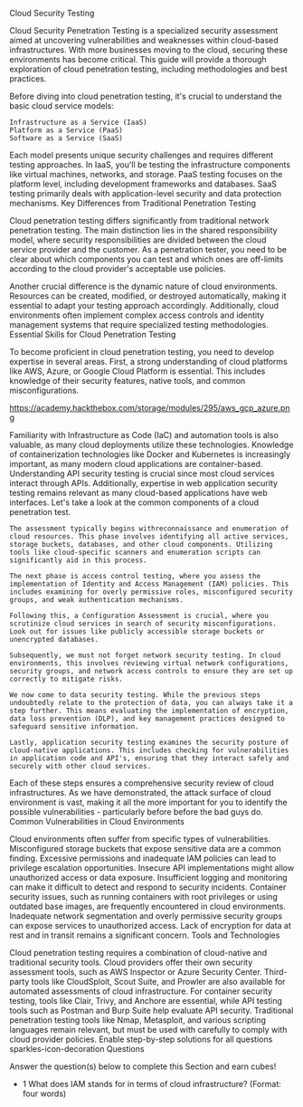 Cloud Security Testing

Cloud Security Penetration Testing is a specialized security assessment aimed at uncovering vulnerabilities and weaknesses within cloud-based infrastructures. With more businesses moving to the cloud, securing these environments has become critical. This guide will provide a thorough exploration of cloud penetration testing, including methodologies and best practices.

Before diving into cloud penetration testing, it's crucial to understand the basic cloud service models:

    Infrastructure as a Service (IaaS)
    Platform as a Service (PaaS)
    Software as a Service (SaaS)

Each model presents unique security challenges and requires different testing approaches. In IaaS, you'll be testing the infrastructure components like virtual machines, networks, and storage. PaaS testing focuses on the platform level, including development frameworks and databases. SaaS testing primarily deals with application-level security and data protection mechanisms.
Key Differences from Traditional Penetration Testing

Cloud penetration testing differs significantly from traditional network penetration testing. The main distinction lies in the shared responsibility model, where security responsibilities are divided between the cloud service provider and the customer. As a penetration tester, you need to be clear about which components you can test and which ones are off-limits according to the cloud provider's acceptable use policies.

Another crucial difference is the dynamic nature of cloud environments. Resources can be created, modified, or destroyed automatically, making it essential to adapt your testing approach accordingly. Additionally, cloud environments often implement complex access controls and identity management systems that require specialized testing methodologies.
Essential Skills for Cloud Penetration Testing

To become proficient in cloud penetration testing, you need to develop expertise in several areas. First, a strong understanding of cloud platforms like AWS, Azure, or Google Cloud Platform is essential. This includes knowledge of their security features, native tools, and common misconfigurations.

https://academy.hackthebox.com/storage/modules/295/aws_gcp_azure.png

Familiarity with Infrastructure as Code (IaC) and automation tools is also valuable, as many cloud deployments utilize these technologies. Knowledge of containerization technologies like Docker and Kubernetes is increasingly important, as many modern cloud applications are container-based. Understanding API security testing is crucial since most cloud services interact through APIs. Additionally, expertise in web application security testing remains relevant as many cloud-based applications have web interfaces. Let's take a look at the common components of a cloud penetration test.

    The assessment typically begins withreconnaissance and enumeration of cloud resources. This phase involves identifying all active services, storage buckets, databases, and other cloud components. Utilizing tools like cloud-specific scanners and enumeration scripts can significantly aid in this process.

    The next phase is access control testing, where you assess the implementation of Identity and Access Management (IAM) policies. This includes examining for overly permissive roles, misconfigured security groups, and weak authentication mechanisms.

    Following this, a Configuration Assessment is crucial, where you scrutinize cloud services in search of security misconfigurations. Look out for issues like publicly accessible storage buckets or unencrypted databases.

    Subsequently, we must not forget network security testing. In cloud environments, this involves reviewing virtual network configurations, security groups, and network access controls to ensure they are set up correctly to mitigate risks.

    We now come to data security testing. While the previous steps undoubtedly relate to the protection of data, you can always take it a step further. This means evaluating the implementation of encryption, data loss prevention (DLP), and key management practices designed to safeguard sensitive information.

    Lastly, application security testing examines the security posture of cloud-native applications. This includes checking for vulnerabilities in application code and API's, ensuring that they interact safely and securely with other cloud services.

Each of these steps ensures a comprehensive security review of cloud infrastructures. As we have demonstrated, the attack surface of cloud environment is vast, making it all the more important for you to identify the possible vulnerabilities - particularly before before the bad guys do.
Common Vulnerabilities in Cloud Environments

Cloud environments often suffer from specific types of vulnerabilities. Misconfigured storage buckets that expose sensitive data are a common finding. Excessive permissions and inadequate IAM policies can lead to privilege escalation opportunities. Insecure API implementations might allow unauthorized access or data exposure. Insufficient logging and monitoring can make it difficult to detect and respond to security incidents. Container security issues, such as running containers with root privileges or using outdated base images, are frequently encountered in cloud environments. Inadequate network segmentation and overly permissive security groups can expose services to unauthorized access. Lack of encryption for data at rest and in transit remains a significant concern.
Tools and Technologies

Cloud penetration testing requires a combination of cloud-native and traditional security tools. Cloud providers offer their own security assessment tools, such as AWS Inspector or Azure Security Center. Third-party tools like CloudSploit, Scout Suite, and Prowler are also available for automated assessments of cloud infrastructure. For container security testing, tools like Clair, Trivy, and Anchore are essential, while API testing tools such as Postman and Burp Suite help evaluate API security. Traditional penetration testing tools like Nmap, Metasploit, and various scripting languages remain relevant, but must be used with carefully to comply with cloud provider policies.
Enable step-by-step solutions for all questions
sparkles-icon-decoration
Questions

Answer the question(s) below to complete this Section and earn cubes!
+ 1 What does IAM stands for in terms of cloud infrastructure? (Format: four words) 


